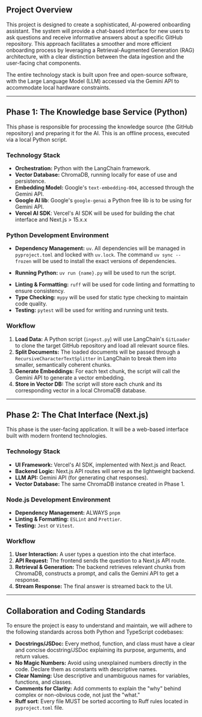 ## Project Overview

This project is designed to create a sophisticated, AI-powered onboarding assistant. The system will provide a chat-based interface for new users to ask questions and receive informative answers about a specific GitHub repository. This approach facilitates a smoother and more efficient onboarding process by leveraging a Retrieval-Augmented Generation (RAG) architecture, with a clear distinction between the data ingestion and the user-facing chat components.

The entire technology stack is built upon free and open-source software, with the Large Language Model (LLM) accessed via the Gemini API to accommodate local hardware constraints.

---

## Phase 1: The Knowledge base Service (Python)

This phase is responsible for processing the knowledge source (the GitHub repository) and preparing it for the AI. This is an offline process, executed via a local Python script.

### Technology Stack

- **Orchestration:** Python with the LangChain framework.
- **Vector Database:** ChromaDB, running locally for ease of use and persistence.
- **Embedding Model:** Google's `text-embedding-004`, accessed through the Gemini API.
- **Google AI lib**: Google's `google-genai` a Python free lib is to be using for Gemini API.
- **Vercel AI SDK**: Vercel's AI SDK will be used for building the chat interface and Next.js > 15.x.x

### Python Development Environment

- **Dependency Management:** `uv`. All dependencies will be managed in `pyproject.toml` and locked with `uv.lock`. The command `uv sync --frozen` will be used to install the exact versions of dependencies.

* **Running Python:** `uv run {name}.py` will be used to run the script.

- **Linting & Formatting:** `ruff` will be used for code linting and formatting to ensure consistency.
- **Type Checking:** `mypy` will be used for static type checking to maintain code quality.
- **Testing:** `pytest` will be used for writing and running unit tests.

### Workflow

1.  **Load Data:** A Python script (`ingest.py`) will use LangChain's `GitLoader` to clone the target GitHub repository and load all relevant source files.
2.  **Split Documents:** The loaded documents will be passed through a `RecursiveCharacterTextSplitter` in LangChain to break them into smaller, semantically coherent chunks.
3.  **Generate Embeddings:** For each text chunk, the script will call the Gemini API to generate a vector embedding.
4.  **Store in Vector DB:** The script will store each chunk and its corresponding vector in a local ChromaDB database.

---

## Phase 2: The Chat Interface (Next.js)

This phase is the user-facing application. It will be a web-based interface built with modern frontend technologies.

### Technology Stack

- **UI Framework:** Vercel's AI SDK, implemented with Next.js and React.
- **Backend Logic:** Next.js API routes will serve as the lightweight backend.
- **LLM API:** Gemini API (for generating chat responses).
- **Vector Database:** The same ChromaDB instance created in Phase 1.

### Node.js Development Environment

- **Dependency Management:** ALWAYS `pnpm`
- **Linting & Formatting:** `ESLint` and `Prettier`.
- **Testing:** `Jest` or `Vitest`.

### Workflow

1.  **User Interaction:** A user types a question into the chat interface.
2.  **API Request:** The frontend sends the question to a Next.js API route.
3.  **Retrieval & Generation:** The backend retrieves relevant chunks from ChromaDB, constructs a prompt, and calls the Gemini API to get a response.
4.  **Stream Response:** The final answer is streamed back to the UI.

---

## Collaboration and Coding Standards

To ensure the project is easy to understand and maintain, we will adhere to the following standards across both Python and TypeScript codebases:

- **Docstrings/JSDoc:** Every method, function, and class must have a clear and concise docstring/JSDoc explaining its purpose, arguments, and return values.
- **No Magic Numbers:** Avoid using unexplained numbers directly in the code. Declare them as constants with descriptive names.
- **Clear Naming:** Use descriptive and unambiguous names for variables, functions, and classes.
- **Comments for Clarity:** Add comments to explain the "why" behind complex or non-obvious code, not just the "what."
- **Ruff sort**: Every file MUST be sorted accorting to Ruff rules located in `pyproject.toml` file.
